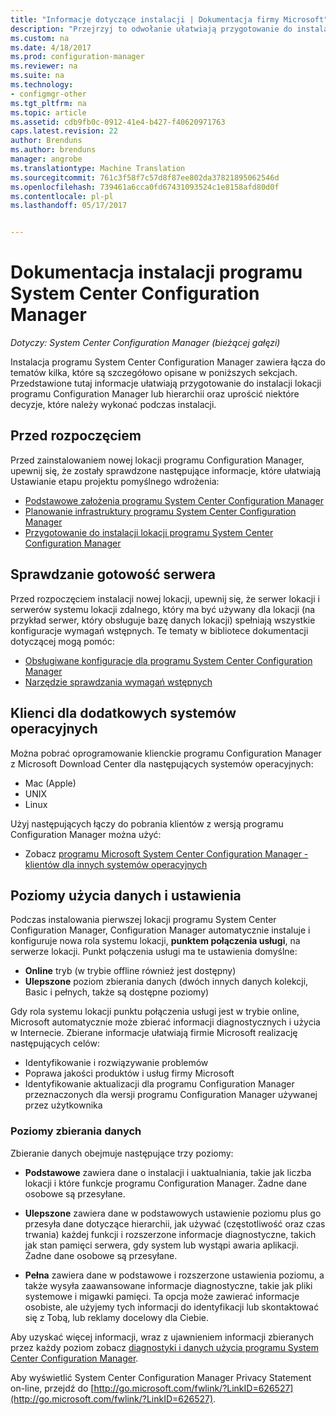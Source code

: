 ```yaml
---
title: "Informacje dotyczące instalacji | Dokumentacja firmy Microsoft"
description: "Przejrzyj to odwołanie ułatwiają przygotowanie do instalacji lokacji programu Configuration Manager lub hierarchii."
ms.custom: na
ms.date: 4/18/2017
ms.prod: configuration-manager
ms.reviewer: na
ms.suite: na
ms.technology:
- configmgr-other
ms.tgt_pltfrm: na
ms.topic: article
ms.assetid: cdb9fb0c-0912-41e4-b427-f40620971763
caps.latest.revision: 22
author: Brenduns
ms.author: brenduns
manager: angrobe
ms.translationtype: Machine Translation
ms.sourcegitcommit: 761c3f58f7c57d8f87ee802da37821895062546d
ms.openlocfilehash: 739461a6cca0fd67431093524c1e8158afd80d0f
ms.contentlocale: pl-pl
ms.lasthandoff: 05/17/2017


---
```

# <a name="reference-for-system-center-configuration-manager-setup"></a>Dokumentacja instalacji programu System Center Configuration Manager

*Dotyczy: System Center Configuration Manager (bieżącej gałęzi)*

Instalacja programu System Center Configuration Manager zawiera łącza do tematów kilka, które są szczegółowo opisane w poniższych sekcjach. Przedstawione tutaj informacje ułatwiają przygotowanie do instalacji lokacji programu Configuration Manager lub hierarchii oraz uprościć niektóre decyzje, które należy wykonać podczas instalacji.  


##  <a name="bkmk_start"></a> Przed rozpoczęciem  
Przed zainstalowaniem nowej lokacji programu Configuration Manager, upewnij się, że zostały sprawdzone następujące informacje, które ułatwiają Ustawianie etapu projektu pomyślnego wdrożenia:  

-   [Podstawowe założenia programu System Center Configuration Manager](../../../../core/understand/fundamentals.md)  
-   [Planowanie infrastruktury programu System Center Configuration Manager](../../../plan-design/network/configure-firewalls-ports-domains.md)  
-   [Przygotowanie do instalacji lokacji programu System Center Configuration Manager](prepare-to-install-sites.md)  

##  <a name="bkmk_assess"></a> Sprawdzanie gotowość serwera  
Przed rozpoczęciem instalacji nowej lokacji, upewnij się, że serwer lokacji i serwerów systemu lokacji zdalnego, który ma być używany dla lokacji (na przykład serwer, który obsługuje bazę danych lokacji) spełniają wszystkie konfiguracje wymagań wstępnych. Te tematy w bibliotece dokumentacji dotyczącej mogą pomóc:  

-   [Obsługiwane konfiguracje dla programu System Center Configuration Manager](../../../../core/plan-design/configs/supported-configurations.md)  
-   [Narzędzie sprawdzania wymagań wstępnych](prerequisite-checker.md)  

##  <a name="bkmk_Addclients"></a> Klienci dla dodatkowych systemów operacyjnych  
Można pobrać oprogramowanie klienckie programu Configuration Manager z Microsoft Download Center dla następujących systemów operacyjnych:  

-   Mac (Apple)  
-   UNIX  
-   Linux  

Użyj następujących łączy do pobrania klientów z wersją programu Configuration Manager można użyć:  

-   Zobacz [programu Microsoft System Center Configuration Manager - klientów dla innych systemów operacyjnych](http://www.microsoft.com/download/details.aspx?id=47719)  

##  <a name="bkmk_usage"></a> Poziomy użycia danych i ustawienia  
Podczas instalowania pierwszej lokacji programu System Center Configuration Manager, Configuration Manager automatycznie instaluje i konfiguruje nowa rola systemu lokacji, **punktem połączenia usługi**, na serwerze lokacji. Punkt połączenia usługi ma te ustawienia domyślne:  

-   **Online** tryb (w trybie offline również jest dostępny)  
-   **Ulepszone** poziom zbierania danych (dwóch innych danych kolekcji, Basic i pełnych, także są dostępne poziomy)  

Gdy rola systemu lokacji punktu połączenia usługi jest w trybie online, Microsoft automatycznie może zbierać informacji diagnostycznych i użycia w Internecie. Zbierane informacje ułatwiają firmie Microsoft realizację następujących celów:  

-   Identyfikowanie i rozwiązywanie problemów  
-   Poprawa jakości produktów i usług firmy Microsoft  
-   Identyfikowanie aktualizacji dla programu Configuration Manager przeznaczonych dla wersji programu Configuration Manager używanej przez użytkownika  

### <a name="levels-of-data-collection"></a>Poziomy zbierania danych  
Zbieranie danych obejmuje następujące trzy poziomy:

-   **Podstawowe** zawiera dane o instalacji i uaktualniania, takie jak liczba lokacji i które funkcje programu Configuration Manager. Żadne dane osobowe są przesyłane.  

-   **Ulepszone** zawiera dane w podstawowych ustawienie poziomu plus go przesyła dane dotyczące hierarchii, jak używać (częstotliwość oraz czas trwania) każdej funkcji i rozszerzone informacje diagnostyczne, takich jak stan pamięci serwera, gdy system lub wystąpi awaria aplikacji. Żadne dane osobowe są przesyłane.  

-   **Pełna** zawiera dane w podstawowe i rozszerzone ustawienia poziomu, a także wysyła zaawansowane informacje diagnostyczne, takie jak pliki systemowe i migawki pamięci. Ta opcja może zawierać informacje osobiste, ale użyjemy tych informacji do identyfikacji lub skontaktować się z Tobą, lub reklamy docelowy dla Ciebie.  

Aby uzyskać więcej informacji, wraz z ujawnieniem informacji zbieranych przez każdy poziom zobacz [diagnostyki i danych użycia programu System Center Configuration Manager](../../../../core/plan-design/diagnostics/diagnostics-and-usage-data.md).  

Aby wyświetlić System Center Configuration Manager Privacy Statement on-line, przejdź do [http://go.microsoft.com/fwlink/?LinkID=626527](http://go.microsoft.com/fwlink/?LinkID=626527).

